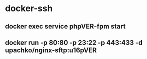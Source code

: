 # docker-ssh
## docker exec <containerID> service phpVER-fpm start
## docker run -p 80:80 -p 23:22 -p 443:433 -d upachko/nginx-sftp:u16pVER
